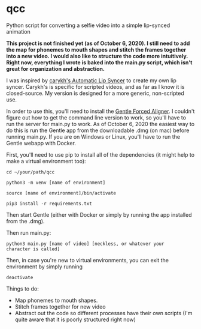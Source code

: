 # qcc
Python script for converting a selfie video into a simple lip-synced animation

**This project is not finished yet (as of October 6, 2020). I still need to add the map for phonemes to mouth shapes and stitch the frames together into a new video.
I would also like to structure the code more intuitively. Right now, everything I wrote is baked into the main.py script, which isn't great for organization and abstraction.**

I was inspired by [carykh's Automatic Lip Syncer](https://youtu.be/y3B8YqeLCpY) to create my own lip syncer. Carykh's is specific for scripted videos, and as far as I know it is closed-source. My version is designed for a more generic, non-scripted use.

In order to use this, you'll need to install the [Gentle Forced Aligner](https://lowerquality.com/gentle/). I couldn't figure out how to get the command line version to work, so you'll have to run the server for main.py to work. As of October 6, 2020 the easiest way to do this is run the Gentle app from the downloadable .dmg (on mac) before running main.py. If you are on Windows or Linux, you'll have to run the Gentle webapp with Docker.

First, you'll need to use pip to install all of the dependencies (it might help to make a virtual environment too):

<code>cd ~/your/path/qcc</code>

<code>python3 -m venv [name of environment]</code>

<code>source [name of environment]/bin/activate</code>

<code>pip3 install -r requirements.txt</code>

Then start Gentle (either with Docker or simply by running the app installed from the .dmg).

Then run main.py:

<code>python3 main.py [name of video] [neckless, or whatever your character is called]</code>

Then, in case you're new to virtual environments, you can exit the environment by simply running

<code>deactivate</code>

Things to do:
* Map phonemes to mouth shapes.
* Stitch frames together for new video
* Abstract out the code so different processes have their own scripts (I'm quite aware that it is poorly structured right now)

